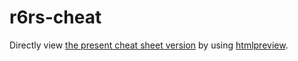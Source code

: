 # r6rs-cheat

Directly view [the present cheat sheet
version](http://htmlpreview.github.io/?https://github.com/RhysU/r6rs-cheat/blob/master/index.html)
by using [htmlpreview](http://htmlpreview.github.io/).
